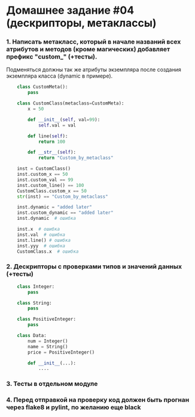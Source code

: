 # Домашнее задание #04 (дескрипторы, метаклассы)

### 1. Написать метакласс, который в начале названий всех атрибутов и методов (кроме магических) добавляет префикс "custom_" (+тесты).
  Подменяться должны так же атрибуты экземпляра после создания экземпляра класса (dynamic в примере).

```py
    class CustomMeta():
        pass

    class CustomClass(metaclass=CustomMeta):
        x = 50

        def __init__(self, val=99):
            self.val = val

        def line(self):
            return 100

        def __str__(self):
            return "Custom_by_metaclass"

    inst = CustomClass()
    inst.custom_x == 50
    inst.custom_val == 99
    inst.custom_line() == 100
    CustomClass.custom_x == 50
    str(inst) == "Custom_by_metaclass"

    inst.dynamic = "added later"
    inst.custom_dynamic == "added later"
    inst.dynamic  # ошибка

    inst.x  # ошибка
    inst.val  # ошибка
    inst.line() # ошибка
    inst.yyy  # ошибка
    CustomClass.x  # ошибка
```


### 2. Дескрипторы с проверками типов и значений данных (+тесты)

```py
    class Integer:
        pass

    class String:
        pass

    class PositiveInteger:
        pass

    class Data:
        num = Integer()
        name = String()
        price = PositiveInteger()

        def __init__(...):
            ....
```


### 3. Тесты в отдельном модуле

### 4. Перед отправкой на проверку код должен быть прогнан через flake8 и pylint, по желанию еще black